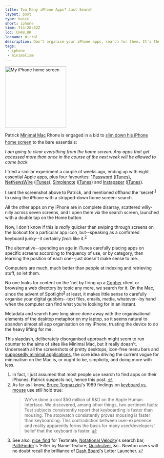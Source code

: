 ```yaml
---
title: Too Many iPhone Apps? Just Search
layout: post
type: basic
short: iphone
time: T14:28:32Z
loc: CH48,UK
locname: Wirral
description: Don't organise your iPhone apps, search for them. It's the modern way.
tags: 
 - iphone
 - minimalism
---
```


<img src="http://dl.dropbox.com/u/84981/blog/u/2010/01/home-screen-left.jpg" alt="My iPhone home screen" width="200" />

Patrick &#147;[Minimal Mac](http://minimalmac.com)&#148; Rhone is engaged in a bid to [slim down his iPhone home screen](http://minimalmac.com/post/330896659/there-is-is-my-current-iphone-home-screen-it-is) to the bare essentials:

_I am going to clear everything from the home screen. Any apps that get accessed more than once in the course of the next week will be allowed to come back._

I tried a similar experiment a couple of weeks ago, ending up with eight essential Apple apps, plus four favourites: [1Password](http://agilewebsolutions.com/products/iphone) (<a href="http://clkuk.tradedoubler.com/click?p=23708&amp;a=1755858&amp;url=http%3A%2F%2Fitunes.apple.com%2Fus%2Fapp%2F1password-pro%2Fid319898689%3Fmt%3D8%26uo%3D6%26partnerId%3D2003" target="itunes_store">iTunes</a>), [NetNewsWire](http://www.newsgator.com/Individuals/NetNewsWireiPhone/Default.aspx "I have Byliner on the 'phone too, but don't use it quite as much") (<a href="http://clkuk.tradedoubler.com/click?p=23708&amp;a=1755858&amp;url=http%3A%2F%2Fitunes.apple.com%2Fus%2Fapp%2Fnetnewswire-premium%2Fid331598976%3Fmt%3D8%26uo%3D6%26partnerId%3D2003" target="itunes_store">iTunes</a>), [Simplenote](http://simplenoteapp.com/ "Roll on Notational Velocity sync") (<a href="http://clkuk.tradedoubler.com/click?p=23708&amp;a=1755858&amp;url=http%3A%2F%2Fitunes.apple.com%2Fus%2Fapp%2Fsimplenote%2Fid289429962%3Fmt%3D8%26uo%3D6%26partnerId%3D2003" target="itunes_store">iTunes</a>) and [Instapaper](http://www.instapaper.com/ "Long-form reading perfection on the iPhone") (<a href="http://clkuk.tradedoubler.com/click?p=23708&amp;a=1755858&amp;url=http%3A%2F%2Fitunes.apple.com%2Fus%2Fapp%2Finstapaper-pro%2Fid288545208%3Fmt%3D8%26uo%3D6%26partnerId%3D2003" target="itunes_store">iTunes</a>).

I sent the screenshot above to Patrick, and mentioned offhand the 'secret'<sup id="r1"><a href="#fn1">1</a></sup> to using the iPhone with a stripped-down home screen: search.

All the other apps on my iPhone are in complete disarray, scattered willy-nilly across seven screens, and I open them via the search screen, launched with a double tap on the Home button.

Now, I don't know if this is _really_ quicker than swiping through screens on the lookout for a particular app icon, but--speaking as a confirmed keyboard junky--it certainly _feels_ like it.<sup><a id="r2" href="#fn2">2</a></sup>

The alternative--spending an age in iTunes carefully placing apps on specific screens according to frequency of use, or by category, then learning the position of each one--just doesn't make sense to me.

Computers are much, much better than people at indexing and retrieving stuff, so let them.

No one looks for content on the 'net by firing up a [Gopher](http://www.codeghost.com/gopher_history.html "Nothing against the venerable Gopher, which has minimalist charms of its own") client or browsing a web directory by topic any more, we search for it. On the Mac, since the advent of Spotlight<sup id="r3"><a href="fn3">3</a></sup> at least, it makes little sense to carefully organise your digital gubbins--text files, emails, media, whatever--by hand when the computer can find what you're looking for in an instant.

Metadata and search have long since done away with the organisational elements of the desktop metaphor on my laptop, so it seems natural to abandon almost all app organisation on my iPhone, trusting the device to do the heavy lifting for me.

This slapdash, deliberately disorganised approach might seem to run counter to the aims of sites like Minimal Mac, but it really doesn't. Underneath all the screenshots of pretty desktops, icon-free menu bars and [supposedly minimal applications](http://mottr.am/2009/12/01/ommwriter/ "My profanity-laced review of the decidedly unminimalist Ommwriter, the most irritating application since Microsoft launched Clippy"), the core idea driving the current vogue for minimalism on the Mac is, or ought to be, simplicity, and doing more with less.

<aside id="fn1">
	<ol>
		<li>In fact, I just assumed that most people use search to find apps on their iPhones. Patrick suspects not, hence this post. <a href="#r1">&#8617;</a></li>
		<li id="fn2">As far as I know, <a title="Apple's 66th employee, fact fans" href="http://en.wikipedia.org/wiki/Bruce_Tognazzini">Bruce Tognazzini</a>'s 1989 findings on <a title="Tog on Interface, Chapter 6" href="http://www.asktog.com/TOI/toi06KeyboardVMouse1.html">keyboard vs. mouse</a> use still hold true:
		<blockquote>We've done a cool $50 million of R&amp;D on the Apple Human Interface. We discovered, among other things, two pertinent facts: Test subjects consistently report that keyboarding is faster than mousing. The stopwatch consistently proves mousing is faster than keyboarding. This contradiction between user-experience and reality apparently forms the basis for many user/developers' belief that the keyboard is faster. <a href="#r2">&#8617;</a></blockquote>
		</li>
		<li id="fn3">
			See also: <a title="A grep-, or git-grep-based version of TM's Find in Project" href="http://github.com/briancollins/nice_find">nice_find</a> for Textmate, <a href="http://notational.net/">Notational Velocity</a>'s search bar, <a href="http://cocoatech.com/">PathFinder</a>'s 'Filter by Name' feature, <a href="http://www.blacktree.com/">Quicksilver</a>, &amp;c.. Newton users will no doubt recall the brilliance of <a title="I'm always slightly amazed that you can still buy software for the Newton OS" href="http://fivespeedsoftware.com/dashboard/">Dash Board</a>'s Letter Launcher. <a href="#r3">&#8617;</a>
		</li>
	</ol>
</aside>